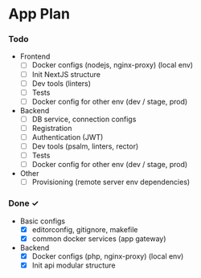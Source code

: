 # App Plan

### Todo

- Frontend
    - [ ] Docker configs (nodejs, nginx-proxy) (local env)
    - [ ] Init NextJS structure
    - [ ] Dev tools (linters)
    - [ ] Tests
    - [ ] Docker config for other env (dev / stage, prod)
- Backend
    - [ ] DB service, connection configs
    - [ ] Registration
    - [ ] Authentication (JWT)
    - [ ] Dev tools (psalm, linters, rector)
    - [ ] Tests
    - [ ] Docker config for other env (dev / stage, prod)
- Other
    - [ ] Provisioning (remote server env dependencies)

### Done ✓

- Basic configs
    - [x] editorconfig, gitignore, makefile
    - [x] common docker services (app gateway)
- Backend
    - [x] Docker configs (php, nginx-proxy) (local env)
    - [x] Init api modular structure
